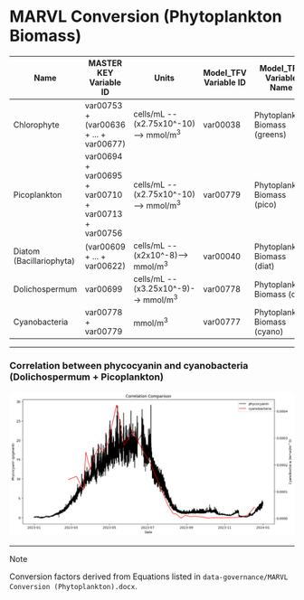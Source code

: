 # MARVL Conversion (Phytoplankton Biomass)

| Name | MASTER KEY Variable ID | Units | Model_TFV Variable ID | Model_TFV Variable Name | Model_TFV TFV Variable Name |
| ------------- | ------------- | ------------- | ------------- | ------------- | ------------- |
| Chlorophyte | var00753 + (var00636 + ... + var00677) | cells/mL --(x2.75x10^-10)--> mmol/m<sup>3</sup> | var00038 | Phytoplankton Biomass (greens) | WQ_PHY_GRN |
| Picoplankton | var00694 + var00695 + var00710 + var00713 + var00756 | cells/mL --(x2.75x10^-10)--> mmol/m<sup>3</sup> | var00779 | Phytoplankton Biomass (pico) | WQ_PHY_BGA |
| Diatom (Bacillariophyta) | (var00609 + ... + var00622) | cells/mL --(x2x10^-8)--> mmol/m<sup>3</sup> | var00040 | Phytoplankton Biomass (diat) | WQ_PHY_DIAT |
| Dolichospermum | var00699 | cells/mL --(x3.25x10^-9)--> mmol/m<sup>3</sup> | var00778 | Phytoplankton Biomass (doli) | WQ_PHY_DOLI |
| Cyanobacteria | var00778 + var00779 | mmol/m<sup>3</sup> | var00777 | Phytoplankton Biomass (cyano) | WQ_PHY_DIAG_CYANO | 

---

### Correlation between phycocyanin and cyanobacteria (Dolichospermum + Picoplankton)
![correlation plot](correlation_plot.png)

---

> [!NOTE]
> Conversion factors derived from Equations listed in `data-governance/MARVL Conversion (Phytoplankton).docx`.